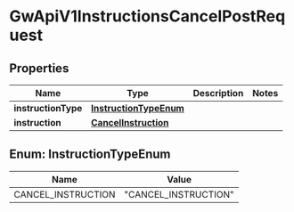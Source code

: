 

# GwApiV1InstructionsCancelPostRequest


## Properties

| Name | Type | Description | Notes |
|------------ | ------------- | ------------- | -------------|
|**instructionType** | [**InstructionTypeEnum**](#InstructionTypeEnum) |  |  |
|**instruction** | [**CancelInstruction**](CancelInstruction.md) |  |  |



## Enum: InstructionTypeEnum

| Name | Value |
|---- | -----|
| CANCEL_INSTRUCTION | &quot;CANCEL_INSTRUCTION&quot; |



